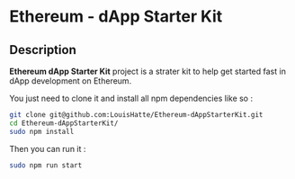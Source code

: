 # Ethereum - dApp Starter Kit

## Description

**Ethereum dApp Starter Kit** project is a strater kit to help get started fast in dApp development on Ethereum.

You just need to clone it and install all npm dependencies like so :
```sh
git clone git@github.com:LouisHatte/Ethereum-dAppStarterKit.git
cd Ethereum-dAppStarterKit/
sudo npm install
```
Then you can run it :
```sh
sudo npm run start
```

